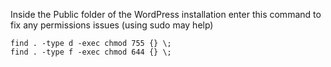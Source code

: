 Inside the Public folder of the WordPress installation enter this command to fix
any permissions issues (using sudo may help)

```
find . -type d -exec chmod 755 {} \;
find . -type f -exec chmod 644 {} \;
```